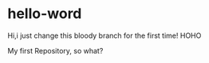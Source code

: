 # hello-word

Hi,i just change this bloody branch for the first time! HOHO

My first Repository, so what?
